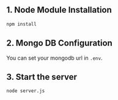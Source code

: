 ## 1. Node Module Installation
```bash
npm install
```
## 2. Mongo DB Configuration

You can set your mongodb url in `.env`.

## 3. Start the server

```bash
node server.js
```